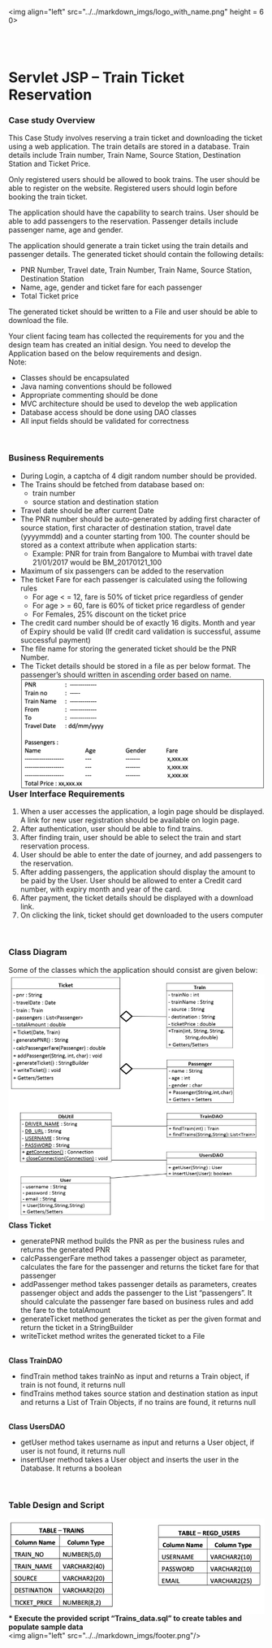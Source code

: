 <img align="left" src="../../markdown_imgs/logo_with_name.png" height = 60></img>
<br>

<br>
<div>
    <img align="left" src="../../markdown_imgs/logo_round.png" height=70 />

<h1>Servlet JSP – Train Ticket Reservation</h1>

<h3>Case study Overview</h3>
<p>This Case Study involves reserving a train ticket and downloading the ticket using a web application. The train details are stored in a database. Train details include Train number, Train Name, Source Station, Destination Station and Ticket Price.</p>

Only registered users should be allowed to book trains. The user should be able to register on the website. Registered users should login before booking the train ticket.

The application should have the capability to search trains. User should be able to add passengers to the reservation. Passenger details include passenger name, age and gender.

The application should generate a train ticket using the train details and passenger details.
The generated ticket should contain the following details:
<ul>
  <li>PNR Number, Travel date, Train Number, Train Name, Source Station, Destination Station</li>
  <li>Name, age, gender and ticket fare for each passenger</li>
  <li>Total Ticket price</li>
</ul>

The generated ticket should be written to a File and user should be able to download the file.

Your client facing team has collected the requirements for you and the design team has created an initial design. You need to develop the Application based on the below requirements and design. 
<br>
Note:

- Classes should be encapsulated
- Java naming conventions should be followed
- Appropriate commenting should be done
- MVC architecture should be used to develop the web application
- Database access should be done using DAO classes
- All input fields should be validated for correctness

<br>
<h3>Business Requirements</h3>

- During Login, a captcha of 4 digit random number should be provided.
- The Trains should be fetched from database based on:
  - train number
  - source station and destination station
- Travel date should be after current Date
- The PNR number should be auto-generated by adding first character of source station, first character of destination station, travel date (yyyymmdd) and a counter starting from 100. The counter should be stored as a context attribute when application starts:
  - Example: PNR for train from Bangalore to Mumbai with travel date 21/01/2017 would be BM_20170121_100
- Maximum of six passengers can be added to the reservation
- The ticket Fare for each passenger is calculated using the following rules
  - For age < = 12, fare is 50% of ticket price regardless of gender
  - For age > = 60, fare is 60% of ticket price regardless of gender
  - For Females, 25% discount on the ticket price
- The credit card number should be of exactly 16 digits. Month and year of Expiry should be valid (If credit card validation is successful, assume successful payment)
- The file name for storing the generated ticket should be the PNR Number.
- The Ticket details should be stored in a file as per below format. The passenger’s should written in ascending order based on name.
<img align="left" src="markdown_imgs/1.png"></img>
<br>

<h3>User Interface Requirements</h3>

1. When a user accesses the application, a login page should be displayed. A link for new user registration should be available on login page.
2. After authentication, user should be able to find trains.
3. After finding train, user should be able to select the train and start reservation process.
4. User should be able to enter the date of journey, and add passengers to the reservation.
5. After adding passengers, the application should display the amount to be paid by the User. User should be allowed to enter a Credit card number, with expiry month and year of the card.
6. After payment, the ticket details should be displayed with a download link.
7. On clicking the link, ticket should get downloaded to the users computer

<br>
<h3>Class Diagram</h3>
Some of the classes which the application should consist are given below:
<img align="left" src="markdown_imgs/2.png"></img>

<b>Class Ticket</b>

- generatePNR method builds the PNR as per the business rules and returns the generated PNR
- calcPassengerFare method takes a passenger object as parameter, calculates the fare for the passenger and returns the ticket fare for that passenger
- addPassenger method takes passenger details as parameters, creates passenger object and adds the passenger to the List “passengers”. It should calculate the passenger fare based on business rules and add the fare to the totalAmount
- generateTicket method generates the ticket as per the given format and return the ticket in a StringBuilder
- writeTicket method writes the generated ticket to a File
<br>
<b>Class TrainDAO</b>

- findTrain method takes trainNo as input and returns a Train object, if train is not found, it returns null
- findTrains method takes source station and destination station as input and returns a List of Train Objects, if no trains are found, it returns null

<br>
<b>Class UsersDAO</b>

- getUser method takes username as input and returns a User object, if user is not found, it returns null
- insertUser method takes a User object and inserts the user in the Database. It returns a boolean

<br>
<h3>Table Design and Script</h3>
<img align="left" src="markdown_imgs/3.png"></img>

<b> * Execute the provided script “Trains_data.sql” to create tables and populate sample data </b>
<img align="left" src="../../markdown_imgs/footer.png"/>
</div>
